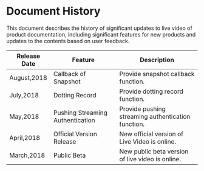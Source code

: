 # Document History

This document describes the history of significant updates to live video of product documentation, including significant features for new products and updates to the contents based on user feedback.

|Release Date|Feature|Description|
|-|-|-|
|August,2018|Callback of Snapshot|Provide snapshot callback function. |
|July,2018|Dotting Record|Provide dotting record function. |
|May,2018 |Pushing Streaming Authentication|Provide pushing streaming authentication function. |
|April,2018|Official Version Release|New official version of Live Video is online. |
|March,2018|Public Beta|New public beta version of live video is online. |

